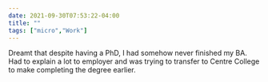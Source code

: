 ```yaml
---
date: 2021-09-30T07:53:22-04:00
title: ""
tags: ["micro","Work"]
---
```

Dreamt that despite having a PhD, I had somehow never finished my BA. Had to explain a lot to employer and was trying to transfer to Centre College to make completing the degree earlier.
